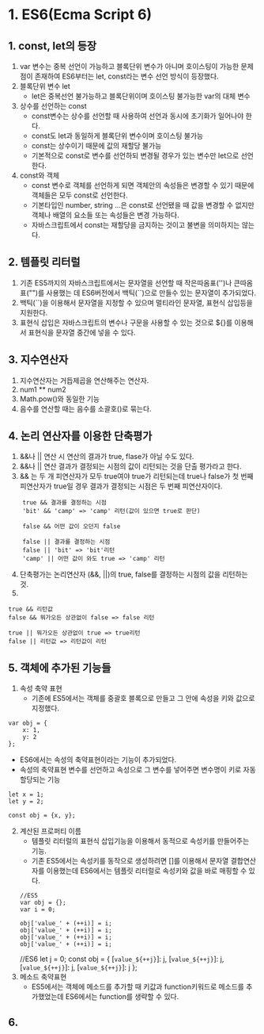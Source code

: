 # 1. ES6(Ecma Script 6)
## 1. const, let의 등장
1. var 변수는 중복 선언이 가능하고 블록단위 변수가 아니며 호이스팅이 가능한 문제점이 존재하여 ES6부터는 let, const라는 변수 선언 방식이 등장했다.
2. 블록단위 변수 let
    - let은 중복선언 불가능하고 블록단위이며 호이스팅 불가능한 var의 대체 변수
3. 상수를 선언하는 const
    - const변수는 상수를 선언할 때 사용하여 선언과 동시에 초기화가 일어나야 한다.
    - const도 let과 동일하게 블록단위 변수이며 호이스팅 불가능
    - const는 상수이기 때문에 값의 재할당 불가능
    - 기본적으로 const로 변수를 선언하되 변경될 경우가 있는 변수만 let으로 선언한다.
4. const와 객체
    - const 변수로 객체를 선언하게 되면 객체안의 속성들은 변경할 수 있기 때문에 객체들은 모두 const로 선언한다.
    - 기본타입인 number, string ...은 const로 선언됐을 때 값을 변경할 수 없지만 객체나 배열의 요소들 또는 속성들은 변경 가능하다.
    - 자바스크립트에서 const는 재할당을 금지하는 것이고 불변을 의미하지는 않는다.

## 2. 템플릿 리터럴
1. 기존 ES5까지의 자바스크립트에서는 문자열을 선언할 때 작은따옴표('')나 큰따옴표("")를 사용했는 데 ES6버전에서 백틱(``)으로 만들수 있는 문자열이 추가되었다.
2. 백틱(``)을 이용해서 문자열을 지정할 수 있으며 멀티라인 문자열, 표현식 삽입등을 지원한다.
3. 표현식 삽입은 자바스크립트의 변수나 구문을 사용할 수 있는 것으로 ${}를 이용해서 표현식을 문자열 중간에 넣을 수 있다.

## 3. 지수연산자
1. 지수연산자는 거듭제곱을 연산해주는 연산자.
2. num1 ** num2
3. Math.pow()와 동일한 기능
4. 음수를 연산할 때는 음수를 소괄호()로 묶는다.

## 4. 논리 연산자를 이용한 단축평가
1. &&나 || 연산 시 연산의 결과가 true, flase가 아닐 수도 있다.
2. &&나 || 연산 결과가 결정되는 시점의 값이 리턴되는 것을 단출 평가라고 한다.
3. && 는 두 개 피연산자가 모두 true여야 true가 리턴되는데 true나 false가 첫 번째 피연산자가 true일 경우 결과가 결정되는 시점은 두 번째 피연산자이다.
```
    true && 결과를 결정하는 시점
    'bit' && 'camp' => 'camp' 리턴(값이 있으면 true로 판단)

    false && 어떤 값이 오던지 false

    false || 결과를 결정하는 시점
    false || 'bit' => 'bit'리턴
    'camp' || 어떤 값이 와도 true => 'camp' 리턴
```
4. 단축평가는 논리연산자 (&&, ||)의 true, false를 결정하는 시점의 값을 리턴하는 것.
5. 
```
true && 리턴값
false && 뭐가오든 상관없이 false => false 리턴

true || 뭐가오든 상관없이 true => true리턴
false || 리턴값 => 리턴값이 리턴
```

## 5. 객체에 추가된 기능들
1. 속성 축약 표현
    - 기존에 ES5에서는 객체를 중괄호 블록으로 만들고 그 안에 속성을 키와 값으로 지정했다.
```
var obj = {
    x: 1,
    y: 2
};
```
- ES6에서는 속성의 축약표현이라는 기능이 추가되었다.
- 속성의 축약표현 변수를 선언하고 속성으로 그 변수를 넣어주면 변수명이 키로 자동할당되는 기능
```
let x = 1;
let y = 2;

const obj = {x, y};
```
2. 계산된 프로퍼티 이름
    - 템플릿 리터럴의 표현식 삽입기능을 이용해서 동적으로 속성키를 만들어주는 기능.
    - 기존 ES5에서는 속성키를 동작으로 생성하려면 []를 이용해서 문자열 결합연산자를 이용했는데 ES6에서는 템플릿 리터럴로 속성키와 값을 바로 매핑할 수 있다.
    ```
    //ES5
    var obj = {};
    var i = 0;

    obj['value_' + (++i)] = i;
    obj['value_' + (++i)] = i;
    obj['value_' + (++i)] = i;
    obj['value_' + (++i)] = i;
    
    ```
    //ES6
    let j = 0;
    const obj = {
        [`value_${++j}`]: j,
        [`value_${++j}`]: j,
        [`value_${++j}`]: j,
        [`value_${++j}`]: j
    };
3. 메소드 축약표현
    - ES5에서는 객체에 메소드를 추가할 때 키값과 function키워드로 메소드를 추가했었는데 ES6에서는 function를 생략할 수 있다.

## 6. 
